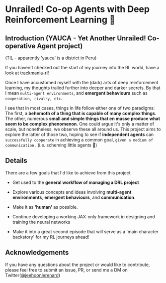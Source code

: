 # Unrailed! Co-op Agents with Deep Reinforcement Learning :train:


## Introduction (YAUCA - Yet Another Unrailed! Co-operative Agent project)

(TIL - apparently 'yauca' is a district in Peru)

If you haven't checked out the start of my journey into the RL world, have a look at [trackmania-rl](https://github.com/renardyreveur/trackmania-rl)!

Once I have accustomed myself with the (dark) arts of deep reinforcement learning, my thoughts trailed further into deeper and darker secrets. By that I mean `multi-agent environments`, and **emergent behaviours** such as `cooperation, rivalry, etc`. 

I see that in most cases, things in life follow either one of two paradigms: The first, a **behemoth of a thing that is capable of many complex things**. The other, numerous **small and simple things that en masse produce what seem to be complex phenomenon**. One could argue it's only a matter of scale, but nonetheless, we observe these all around us. This project aims to explore the latter of those two, hoping to see if **independent agents** can `successfully cooperate` in achieving a common goal, `given a medium of communication.` (i.e. scheming little agents :shushing_face:)

## Details

There are a few goals that I'd like to achieve from this project

- Get used to the **general workflow of managing a DRL project**


- Explore various concepts and ideas involving **multi-agent environments**, **emergent behaviours**, and **communication**.


- Make it as **'human'** as possible. 


- Continue developing a working JAX-only framework in designing and training the neural networks


- Make it into a great second episode that will serve as a 'main character backstory' for my RL journeys ahead!


## Acknowledgements

If you have any questions about the project or would like to contribute, please feel free to submit an issue, PR, or send me a DM on Twitter([@jeehoonlerenard](https://twitter.com/jeehoonlerenard))